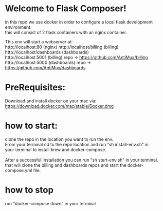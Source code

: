 # Welcome to Flask Composer!
in this repo we use docker in order to configure a local flask development environment.<br>
this will consist of 2 flask containers with an nginx container.

This env will start a webserver at: <br>
http://localhost:80 (nginx) http://localhost/billing (billing) http://localhost/dashboards (dashboards)<br>
http://localhost:5001 (billing) repo -> https://github.com/AntiMux/billing<br>
http://localhost:5000 (dashboards) repo -> https://github.com/AntiMux/dashboards<br>


# PreRequisites:

Download and install docker on your mac via:
https://download.docker.com/mac/stable/Docker.dmg

# how to start:

clone the repo in the location you want to run the env.<br>
From your terminal cd to the repo location and run "sh install-env.sh" in your terminal to install brew and docker-compose.<br>
<br>
After a successful installation you can run "sh start-env.sh" in your terminal.<br>
that will clone the billing and dashboards repos and start the docker-compose.yml file.<br>

# how to stop

run "docker-compose down" in your terminal


